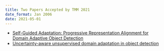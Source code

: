 ```yaml
---
title: Two Papers Accepted by TMM 2021
date_format: Jan 2006
date: 2021-05-01
---
```


* [Self-Guided Adaptation: Progressive Representation Alignment for Domain Adaptive Object Detection](https://sg-vilab.github.io/publication/zhang2021self/)
* [Uncertainty-aware unsupervised domain adaptation in object detection](https://sg-vilab.github.io/publication/guan2021uncertainty/)


<!--more-->
